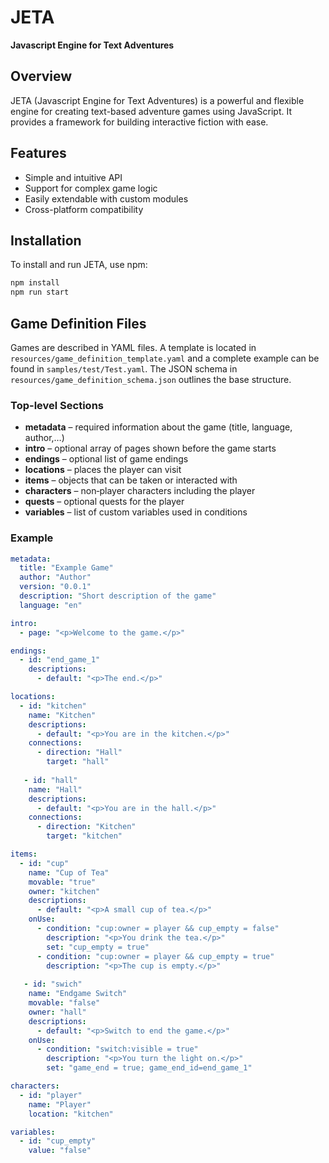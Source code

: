 # JETA 
**Javascript Engine for Text Adventures**

## Overview
JETA (Javascript Engine for Text Adventures) is a powerful and flexible engine for creating text-based adventure games using JavaScript. It provides a framework for building interactive fiction with ease.

## Features
- Simple and intuitive API
- Support for complex game logic
- Easily extendable with custom modules
- Cross-platform compatibility

## Installation
To install and run JETA, use npm:

```sh
npm install
npm run start

```

## Game Definition Files

Games are described in YAML files. A template is located in
`resources/game_definition_template.yaml` and a complete example can be found in
`samples/test/Test.yaml`.  The JSON schema in
`resources/game_definition_schema.json` outlines the base structure.

### Top-level Sections

* **metadata** – required information about the game (title, language, author,…)
* **intro** – optional array of pages shown before the game starts
* **endings** – optional list of game endings
* **locations** – places the player can visit
* **items** – objects that can be taken or interacted with
* **characters** – non‑player characters including the player
* **quests** – optional quests for the player
* **variables** – list of custom variables used in conditions

### Example

```yaml
metadata:
  title: "Example Game"
  author: "Author"
  version: "0.0.1"
  description: "Short description of the game"
  language: "en"

intro:
  - page: "<p>Welcome to the game.</p>"

endings:
  - id: "end_game_1"
    descriptions:
      - default: "<p>The end.</p>"

locations:
  - id: "kitchen"
    name: "Kitchen"
    descriptions:
      - default: "<p>You are in the kitchen.</p>"
    connections:
      - direction: "Hall"
        target: "hall"
        
   - id: "hall"
    name: "Hall"
    descriptions:
      - default: "<p>You are in the hall.</p>"
    connections:
      - direction: "Kitchen"
        target: "kitchen"

items:
  - id: "cup"
    name: "Cup of Tea"
    movable: "true"
    owner: "kitchen"
    descriptions:
      - default: "<p>A small cup of tea.</p>"
    onUse:
      - condition: "cup:owner = player && cup_empty = false"
        description: "<p>You drink the tea.</p>"
        set: "cup_empty = true"
      - condition: "cup:owner = player && cup_empty = true"
        description: "<p>The cup is empty.</p>"
        
   - id: "swich"
    name: "Endgame Switch"
    movable: "false"
    owner: "hall"
    descriptions:
      - default: "<p>Switch to end the game.</p>"
    onUse:
      - condition: "switch:visible = true"
        description: "<p>You turn the light on.</p>"
        set: "game_end = true; game_end_id=end_game_1"

characters:
  - id: "player"
    name: "Player"
    location: "kitchen"

variables:
  - id: "cup_empty"
    value: "false"